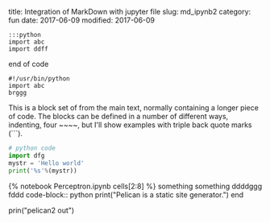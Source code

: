 title: Integration of MarkDown with jupyter file
slug: md_ipynb2
category: fun
date: 2017-06-09
modified: 2017-06-09

    :::python
    import abc
	import ddff
end of code

    #!/usr/bin/python
    import abc
	brggg
This is a block set of from the main text, normally containing a longer piece of code. The blocks can be defined in a number of different ways, indenting, four ~~~~, but I'll show examples with triple back quote marks (```).

```python 
# python code  
import dfg
mystr = 'Hello world'  
print('%s'%(mystr))  
```   


[comment]: <> ({% notebook Perceptron.ipynb cells[2:8] %})
{% notebook Perceptron.ipynb cells[2:8] %}
something something
ddddggg
fddd
code-block:: python
print("Pelican is a static site generator.")
end

prin("pelican2 out")


   